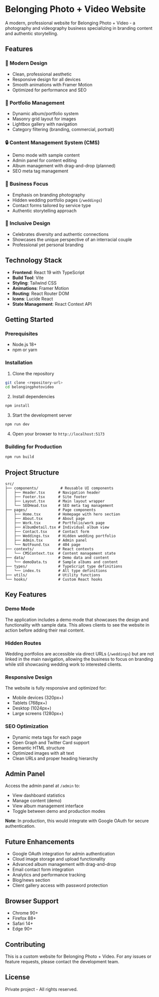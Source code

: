 # Belonging Photo + Video Website

A modern, professional website for Belonging Photo + Video - a photography and videography business specializing in branding content and authentic storytelling.

## Features

### 🎨 Modern Design
- Clean, professional aesthetic
- Responsive design for all devices
- Smooth animations with Framer Motion
- Optimized for performance and SEO

### 📸 Portfolio Management
- Dynamic album/portfolio system
- Masonry grid layout for images
- Lightbox gallery with navigation
- Category filtering (branding, commercial, portrait)

### 🔒 Content Management System (CMS)
- Demo mode with sample content
- Admin panel for content editing
- Album management with drag-and-drop (planned)
- SEO meta tag management

### 🎯 Business Focus
- Emphasis on branding photography
- Hidden wedding portfolio pages (`/weddings`)
- Contact forms tailored by service type
- Authentic storytelling approach

### 🌈 Inclusive Design
- Celebrates diversity and authentic connections
- Showcases the unique perspective of an interracial couple
- Professional yet personal branding

## Technology Stack

- **Frontend**: React 19 with TypeScript
- **Build Tool**: Vite
- **Styling**: Tailwind CSS
- **Animations**: Framer Motion
- **Routing**: React Router DOM
- **Icons**: Lucide React
- **State Management**: React Context API

## Getting Started

### Prerequisites
- Node.js 18+ 
- npm or yarn

### Installation

1. Clone the repository
```bash
git clone <repository-url>
cd belongingphotovideo
```

2. Install dependencies
```bash
npm install
```

3. Start the development server
```bash
npm run dev
```

4. Open your browser to `http://localhost:5173`

### Building for Production

```bash
npm run build
```

## Project Structure

```
src/
├── components/          # Reusable UI components
│   ├── Header.tsx      # Navigation header
│   ├── Footer.tsx      # Site footer
│   ├── Layout.tsx      # Main layout wrapper
│   └── SEOHead.tsx     # SEO meta tag management
├── pages/              # Page components
│   ├── Home.tsx        # Homepage with hero section
│   ├── About.tsx       # About page
│   ├── Work.tsx        # Portfolio/work page
│   ├── AlbumDetail.tsx # Individual album view
│   ├── Contact.tsx     # Contact form
│   ├── Weddings.tsx    # Hidden wedding portfolio
│   ├── Admin.tsx       # Admin panel
│   └── NotFound.tsx    # 404 page
├── contexts/           # React contexts
│   └── CMSContext.tsx  # Content management state
├── data/               # Demo data and content
│   └── demoData.ts     # Sample albums and content
├── types/              # TypeScript type definitions
│   └── index.ts        # All type definitions
├── utils/              # Utility functions
└── hooks/              # Custom React hooks
```

## Key Features

### Demo Mode
The application includes a demo mode that showcases the design and functionality with sample data. This allows clients to see the website in action before adding their real content.

### Hidden Routes
Wedding portfolios are accessible via direct URLs (`/weddings`) but are not linked in the main navigation, allowing the business to focus on branding while still showcasing wedding work to interested clients.

### Responsive Design
The website is fully responsive and optimized for:
- Mobile devices (320px+)
- Tablets (768px+)
- Desktop (1024px+)
- Large screens (1280px+)

### SEO Optimization
- Dynamic meta tags for each page
- Open Graph and Twitter Card support
- Semantic HTML structure
- Optimized images with alt text
- Clean URLs and proper heading hierarchy

## Admin Panel

Access the admin panel at `/admin` to:
- View dashboard statistics
- Manage content (demo)
- View album management interface
- Toggle between demo and production modes

**Note**: In production, this would integrate with Google OAuth for secure authentication.

## Future Enhancements

- Google OAuth integration for admin authentication
- Cloud image storage and upload functionality
- Advanced album management with drag-and-drop
- Email contact form integration
- Analytics and performance tracking
- Blog/news section
- Client gallery access with password protection

## Browser Support

- Chrome 90+
- Firefox 88+
- Safari 14+
- Edge 90+

## Contributing

This is a custom website for Belonging Photo + Video. For any issues or feature requests, please contact the development team.

## License

Private project - All rights reserved.